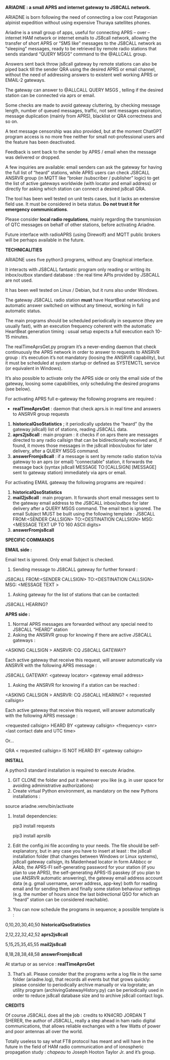 **ARIADNE : a small APRS and internet gateway to JS8CALL network.**

ARIADNE is born following the need of connecting a low cost Patagonian alpinist expedition without using expensive Thuraya satellites phones.

Ariadne is a small group of apps, useful for connecting APRS – over – internet HAM network or internet emails to JS8call network, allowing the transfer of short APRS or “SMS like” messages to the JS8CALL network as “sleeping” messages, ready to be retrieved by remote radio stations that sends standard “QUERY MSGS“ command to the @ALLCALL group.

Answers sent back throw js8call gateway by remote stations can also be piped back till the sender QRA using the desired APRS or email channel, without the need of addressing answers to existent well working APRS or EMAIL-2 gateways.

The gateway can answer to @ALLCALL QUERY MSGS , telling if the desired station can be connected via aprs or email.

Some checks are made to avoid gateway cluttering, by checking message length, number of queued messages, traffic, not sent messages expiration, message duplication (mainly from APRS), blacklist or QRA correctness and so on.

A text message censorship was also provided, but at the moment ChatGPT program access is no more free neither for small not-professional users and the feature has been deactivated.

Feedback is sent back to the sender by APRS / email when the message was delivered or dropped.

A few inquiries are available: email senders can ask the gateway for having the full list of “heard” stations, while APRS users can check JS8CALL ANSRVR group (in MQTT like “broker /subscriber / publisher” logic) to get the list of active gateways worldwide (with locator and email address) or directly for asking which station can connect a desired js8call QRA.

The tool has been well tested on unit tests cases, but it lacks an extensive field use. It must be considered in beta status. **Do not trust it for emergency communications**.

Please consider **local radio regulations**, mainly regarding the transmission of QTC messages on behalf of other stations, before activating Ariadne.

Future interface with radioAPRS (using Direwolf) and MQTT public brokers will be perhaps available in the future.

**TECHNICALITIES**

ARIADNE uses five python3 programs, without any Graphical interface.

It interacts with JS8CALL fantastic program only reading or writing its inbox/outbox standard database : the real time APIs provided by JS8CALL are not used.

It has been well tested on Linux / Debian, but it runs also under Windows.

The gateway JS8CALL radio station **must** have HeartBeat networking and automatic answer switched on without any timeout, working in full automatic status.

The main programs should be scheduled periodically in sequence (they are usually fast), with an execution frequency coherent with the automatic HeartBeat generation timing : usual setup expects a full execution each 10-15 minutes.

The realTimeAprsGet.py program it’s a never-ending daemon that check continuously the APRS network in order to answer to requests to ANSRVR group : it’s execution it’s not mandatory (loosing the ANSRVR capability), but it must be scheduled at system startup or defined as SYSTEMCTL service (or equivalent in Windows).

It’s also possible to activate only the APRS side or only the email side of the gateway, loosing some capabilities, only scheduling the desired programs (see below).

For activating APRS full e-gateway the following programs are required :

-   **realTimeAprsGet** : daemon that check aprs.is in real time and answers to ANSRVR group requests
   
1.  **historicalQsoStatistics** ; it periodically updates the “heard” (by the gateway js8call) list of stations, reading JS8CALL data.
2.  **aprs2js8call** : main program : it checks if on aprs there are messages directed to any radio callsign that can be bidirectionally received and, if found, it moves those messages in the js8call inbox/oubox for later delivery, after a QUERY MSGS command.
3.  **answerFromjs8call** : if a message is sent by remote radio station to/via gateway to an aprs (or email) “connectable” station, it forwards the message back (syntax js8call MESSAGE TO:[CALLSIGN] [MESSAGE] sent to gateway station) immediately via aprs or email.

For activating EMAIL gateway the following programs are required :

1.  **historicalQsoStatistics**
2.  **mail2js8call** : main program. It forwards short email messages sent to the gateway email address to the JS8CALL inbox/outbox for later delivery after a QUERY MSGS command. The email text is ignored. The email Subject MUST be built using the following template : JS8CALL FROM:\<SENDER CALLSIGN\> TO:\<DESTINATION CALLSIGN\> MSG: \<MESSAGE TEXT UP TO 160 ASCII digits\>
3.  **answerFromjs8call**

**SPECIFIC COMMANDS**

**EMAIL side :**

Email text is ignored. Only email Subject is checked.

1.  Sending message to JS8CALL gateway for further forward :

JS8CALL FROM:\<SENDER CALLSIGN\> TO:\<DESTINATION CALLSIGN\> MSG: \<MESSAGE TEXT \>

1.  Asking gateway for the list of stations that can be contacted:

JS8CALL HEARING?

**APRS side :**

1.  Normal APRS messages are forwarded without any special need to JS8CALL “HEARD” station
2.  Asking the ANSRVR group for knowing if there are active JS8CALL gateways :

\<ASKING CALLSIGN \> ANSRVR: CQ JS8CALL GATEWAY?

Each active gateway that receive this request, will answer automatically via ANSRVR with the following APRS message :

JS8CALL GATEWAY: \<gateway locator\> \<gateway email address\>

1.  Asking the ANSRVR for knowing if a station can be reached :

\<ASKING CALLSIGN \> ANSRVR: CQ JS8CALL HEARING? \< requested callsign\>

Each active gateway that receive this request, will answer automatically with the following APRS message :

\<requested callsign\> HEARD BY \<gateway callsign\> \<frequency\> \<snr\> \<last contact date and UTC time\>

Or…

QRA \< requested callsign\> IS NOT HEARD BY \<gateway callsign\>

**INSTALL**

A python3 standard installation is required to execute Ariadne.

1.  GIT CLONE the folder and put it wherever you like (e.g. in user space for avoiding administrative authorizations)
2.  Create virtual Python environment, as mandatory on the new Pythons installations :

source ariadne.venv/bin/activate

1.  Install dependencies:

    pip3 install requests

    pip3 install aprslib

1.  Edit the config.ini file according to your needs. The file should be self-explanatory, but in any case you have to insert at least : the js8call installation folder (that changes between Windows or Linux systems), js8call gateway callsign, its Maidenhead locator in form AAbbcc or AAbb, the APRS-FI self-generating password for your station (if you plan to use APRS), the self-generating APRS-IS passkey (if you plan to use ANSRVR automatic answering), the gateway email address account data (e.g. gmail username, server address, app-key) both for reading email and for sending them and finally some station behaviour settings (e.g. the number of hours since the last bidrectional QSO for which an “heard” station can be considered reachable).
2.  You can now schedule the programs in sequence; a possible template is :

0,10,20,30,40,50 **historicalQsoStatistics**

2,12,22,32,42,52 **aprs2js8call**

5,15,25,35,45,55 **mail2js8call**

8,18,28,38,48,58 **answerFromjs8call**

At startup or as service : **realTimeAprsGet**

3.  That’s all. Please consider that the programs write a log file in the same folder (ariadne.log), that records all events but that grows quickly: please consider to periodically archive manually or via logrotate; an utility program (archivingGatewayHistory.py) can be periodically used in order to reduce js8call database size and to archive js8call contact logs.

**CREDITS**

Of course JS8CALL does all the job : credits to KN4CRD JORDAN T SHERER, the author of JS8CALL, really a step ahead in ham radio digital communications, that allows reliable exchanges with a few Watts of power and poor antennas all over the world.

Totally useless to say what FT8 protocol has meant and will have in the future in the field of HAM radio communication and of ionospheric propagation study : *chapeau* to Joseph Hooton Taylor Jr. and it’s group.
